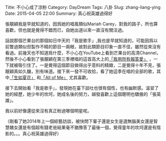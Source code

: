 Title: 不小心成了涼粉
Category: DayDream
Tags: 八卦
Slug: zhang-liang-ying
Date: 2015-04-05 22:00
Summary: 真心祝英雄過得好

張靚穎我是早就知道的，因爲她的唱風類似Mariah Carey，對我的路子，所也算喜歡，但也就是覺得不錯而已，自她出道以來一直沒有關注過。

話說那個芒果台的那個如日中天的「我是歌手」,我也是早就知道的，可能因爲以前瞥過類似但製作不精的節目一兩眼，故對此類節目印象一直不佳，雖然從來沒有看過。前幾天也不知道爲什麼，不小心在YouTube上看到芒果台的高清Channel，然後不小心看到了張靚穎在第三季裡唱的這首高大上的[「我用所有報答愛」](https://www.youtube.com/watch?v=9PF4CAb3sPA&index=2&list=PLABJhQ81sIxdLPjDkJrZvj030Vg4dzBAa) ，一下就被吸引住了。一是覺得這個節目做得出乎意料的精緻，二是覺得十年不見，張靚穎真如久釀，別有味道。接下來一發不可收拾，看了她這季在唱的全部的歌，其中[「生如夏花」](https://www.youtube.com/watch?v=wN4zq26b9NA&index=3&list=PLABJhQ81sIxdLPjDkJrZvj030Vg4dzBAa) 和[「All of Me」](https://www.youtube.com/watch?v=ReshN_l80_0&list=PLABJhQ81sIxdLPjDkJrZvj030Vg4dzBAa&index=5) 尤其喜歡。

接下去開始看「我是歌手」，發現她在臺下談吐也很有個性，也有幽默感。溫習了她的經歷，她少年的坎坷，她成名後的努力，越發喜歡上這個聰明也驕傲的「張英雄」。

我以前好像還從來沒有真正粉過哪個明星呢。

（剛看了她2014年上一個綜藝訪談，被快問下輩子還是女生是選無腦美女還是智慧醜女還是有個超有錢老爸結果毫不猶豫答了最後一個，覺得童年的坎坷還是有陰影的。。。真心祝英雄過得好）